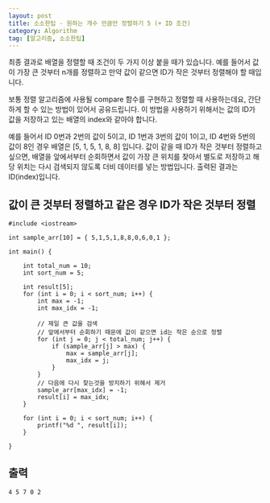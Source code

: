 ```yaml
---
layout: post
title: 소소한팁 - 원하는 개수 만큼만 정렬하기 5 (+ ID 조건)
category: Algorithm
tag: [알고리즘, 소소한팁]
---
```


최종 결과로 배열을 정렬할 때 조건이 두 가지 이상 붙을 때가 있습니다. 예를 들어서 값이 가장 큰 것부터 n개를 정렬하고 만약 값이 같으면 ID가 작은 것부터 정렬해야 할 때입니다. 

보통 정렬 알고리즘에 사용될 compare 함수를 구현하고 정렬할 때 사용하는데요, 간단하게 할 수 있는 방법이 있어서 공유드립니다. 이 방법을 사용하기 위해서는 값의 ID가 값을 저장하고 있는 배열의 index와 같아야 합니다.

<div class="message">
예를 들어서 ID 0번과 2번의 값이 5이고, ID 1번과 3번의 값이 1이고, ID 4번와 5번의 값이 8인 경우 배열은 [5, 1, 5, 1, 8, 8] 입니다. 값이 같을 때 ID가 작은 것부터 정렬하고 싶으면, 배열을 앞에서부터 순회하면서 값이 가장 큰 위치를 찾아서 별도로 저장하고 해당 위치는 다시 검색되지 않도록 더비 데이터를 넣는 방법입니다. 출력된 결과는 ID(index)입니다.
</div>

## 값이 큰 것부터 정렬하고 같은 경우 ID가 작은 것부터 정렬
```
#include <iostream>

int sample_arr[10] = { 5,1,5,1,8,8,0,6,0,1 };

int main() {

	int total_num = 10;
	int sort_num = 5;

	int result[5];
	for (int i = 0; i < sort_num; i++) {
		int max = -1;
		int max_idx = -1;
		
		// 제일 큰 값을 검색
		// 앞에서부터 순회하기 때문에 값이 같으면 id는 작은 순으로 정렬
		for (int j = 0; j < total_num; j++) {
			if (sample_arr[j] > max) {
				max = sample_arr[j];
				max_idx = j;
			}
		}
		// 다음에 다시 찾는것을 방지하기 위해서 제거
		sample_arr[max_idx] = -1;
		result[i] = max_idx;
	}

	for (int i = 0; i < sort_num; i++) {
		printf("%d ", result[i]);
	}

}
```

## 출력
```
4 5 7 0 2
```